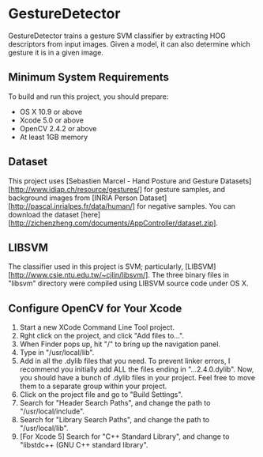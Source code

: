 GestureDetector
===============

GestureDetector trains a gesture SVM classifier by extracting HOG descriptors from input images. Given a model, it can also determine which gesture it is in a given image.

Minimum System Requirements
---------------------------

To build and run this project, you should prepare:

* OS X 10.9 or above
* Xcode 5.0 or above
* OpenCV 2.4.2 or above
* At least 1GB memory

Dataset
-------
This project uses [Sebastien Marcel - Hand Posture and Gesture Datasets][http://www.idiap.ch/resource/gestures/] for gesture samples, and background images from [INRIA Person Dataset][http://pascal.inrialpes.fr/data/human/] for negative samples. You can download the dataset [here][http://zichenzheng.com/documents/AppController/dataset.zip].

LIBSVM
------
The classifier used in this project is SVM; particularly, [LIBSVM][http://www.csie.ntu.edu.tw/~cjlin/libsvm/]. The three binary files in "libsvm" directory were compiled using LIBSVM source code under OS X.


Configure OpenCV for Your Xcode
-------------------------------

1. Start a new XCode Command Line Tool project.
2. Rght click on the project, and click "Add files to...".
3. When Finder pops up, hit "/" to bring up the navigation panel.
4. Type in "/usr/local/lib".
5. Add in all the .dylib files that you need. To prevent linker errors, I recommend you initially add ALL the files ending in "...2.4.0.dylib". Now, you should have a bunch of .dylib files in your project. Feel free to move them to a separate group within your project.
6. Click on the project file and go to "Build Settings".
7. Search for "Header Search Paths", and change the path to "/usr/local/include".
8. Search for "Library Search Paths", and change the path to "/usr/local/lib".
9. [For Xcode 5] Search for "C++ Standard Library", and change to "libstdc++ (GNU C++
   standard library".
